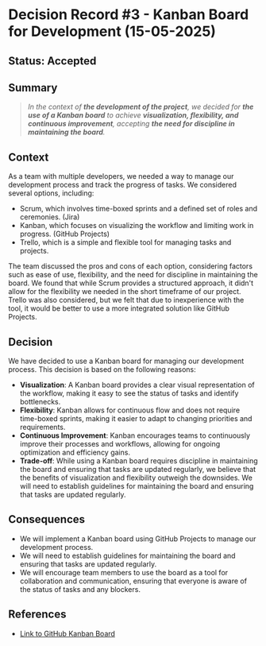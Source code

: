 # Decision Record #3 - Kanban Board for Development (15-05-2025)

## Status: Accepted

## Summary
> *In the context of **the development of the project**, we decided for **the use of a Kanban board** to achieve **visualization, flexibility, and continuous improvement**, accepting **the need for discipline in maintaining the board**.*

## Context
As a team with multiple developers, we needed a way to manage our development process and track the progress of tasks. We considered several options, including:
- Scrum, which involves time-boxed sprints and a defined set of roles and ceremonies. (Jira)
- Kanban, which focuses on visualizing the workflow and limiting work in progress. (GitHub Projects)
- Trello, which is a simple and flexible tool for managing tasks and projects.

The team discussed the pros and cons of each option, considering factors such as ease of use, flexibility, and the need for discipline in maintaining the board. We found that while Scrum provides a structured approach, it didn't allow for the flexibility we needed in the short timeframe of our project. Trello was also considered, but we felt that due to inexperience with the tool, it would be better to use a more integrated solution like GitHub Projects.

## Decision

We have decided to use a Kanban board for managing our development process. This decision is based on the following reasons:
- **Visualization**: A Kanban board provides a clear visual representation of the workflow, making it easy to see the status of tasks and identify bottlenecks.
- **Flexibility**: Kanban allows for continuous flow and does not require time-boxed sprints, making it easier to adapt to changing priorities and requirements.
- **Continuous Improvement**: Kanban encourages teams to continuously improve their processes and workflows, allowing for ongoing optimization and efficiency gains.
- **Trade-off**: While using a Kanban board requires discipline in maintaining the board and ensuring that tasks are updated regularly, we believe that the benefits of visualization and flexibility outweigh the downsides. We will need to establish guidelines for maintaining the board and ensuring that tasks are updated regularly.

## Consequences
- We will implement a Kanban board using GitHub Projects to manage our development process.
- We will need to establish guidelines for maintaining the board and ensuring that tasks are updated regularly.
- We will encourage team members to use the board as a tool for collaboration and communication, ensuring that everyone is aware of the status of tasks and any blockers.

## References
- [Link to GitHub Kanban Board](https://github.com/users/Sytuz/projects/3)